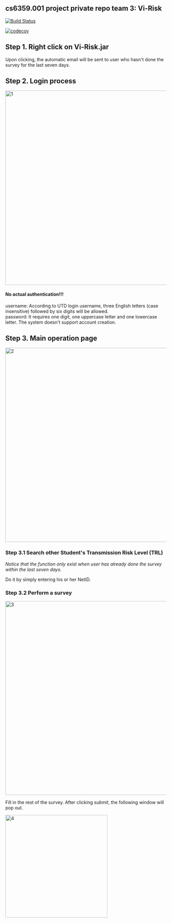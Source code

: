 ## cs6359.001 project private repo team 3: Vi-Risk

[![Build Status](https://travis-ci.com/UTDClassroom/cs6359001-f20-project-private-repo-cs6359001-f20-team-3.svg?token=BV3bXd44zoBPPAmoFcbV&branch=master)](https://travis-ci.com/UTDClassroom/cs6359001-f20-project-private-repo-cs6359001-f20-team-3)



[![codecov](https://codecov.io/gh/UTDClassroom/cs6359001-f20-project-private-repo-cs6359001-f20-team-3/branch/master/graph/badge.svg?token=NV40AFLSOC)](https://codecov.io/gh/UTDClassroom/cs6359001-f20-project-private-repo-cs6359001-f20-team-3)

## Step 1. Right click on Vi-Risk.jar

Upon clicking, the automatic email will be sent to user who hasn't done the survey for the last seven days.

## Step 2. Login process

<img width="605" alt="1" src="https://user-images.githubusercontent.com/38172621/101353512-55f07980-3859-11eb-9f72-e690ca5a0769.PNG">

#### No actual authentication!!!
username: According to UTD login username, three English letters (case insensitive) followed by six digits will be allowed.  
password: It requires one digit, one uppercase letter and one lowercase letter. The system doesn't support account creation. 

## Step 3. Main operation page

<img width="604" alt="2" src="https://user-images.githubusercontent.com/38172621/101354558-f72bff80-385a-11eb-8f1c-6ceed880e8d0.PNG">

### Step 3.1 Search other Student's Transmission Risk Level (TRL)

_Notice that the function only exist when user has already done the survey within the last seven days._

Do it by simply entering his or her NetID.

### Step 3.2 Perform a survey

<img width="603" alt="3" src="https://user-images.githubusercontent.com/38172621/101354724-378b7d80-385b-11eb-86ce-e5421853357c.PNG">

Fill in the rest of the survey. After clicking _submit_, the following window will pop out.

<img width="319" alt="4" src="https://user-images.githubusercontent.com/38172621/101355283-f778ca80-385b-11eb-9092-c035e98b8a7d.PNG">
